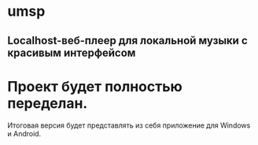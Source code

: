 # umsp
## Localhost-веб-плеер для локальной музыки с красивым интерфейсом
# Проект будет полностью переделан.
Итоговая версия будет представлять из себя приложение для Windows и Android.
